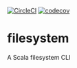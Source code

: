 [![CircleCI](https://circleci.com/gh/Gor-Ren/filesystem/tree/master.svg?style=shield)](https://circleci.com/gh/Gor-Ren/filesystem/tree/master)
[![codecov](https://codecov.io/gh/Gor-Ren/filesystem/branch/master/graph/badge.svg)](https://codecov.io/gh/Gor-Ren/filesystem)

# filesystem
A Scala filesystem CLI
